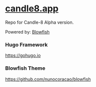 # [candle8.app](https://candle8.app)

Repo for Candle-8 Alpha version.

Powered by: [Blowfish](https://nunocoracao.github.io/blowfish/)

### Hugo Framework
https://gohugo.io

### Blowfish Theme
https://github.com/nunocoracao/blowfish

